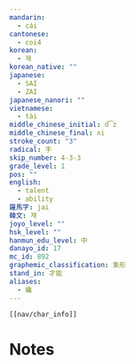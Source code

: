 ```yaml
---
mandarin:
  - cái
cantonese:
  - coi4
korean:
  - 재
korean_native: ""
japanese:
  - SAI
  - ZAI
japanese_nanori: ""
vietnamese:
  - tài
middle_chinese_initial: d͡z
middle_chinese_final: ʌi
stroke_count: "3"
radical: 手
skip_number: 4-3-3
grade_level: 1
pos: ""
english:
  - talent
  - ability
羅馬字: jai
韓文: 재
joyo_level: ""
hsk_level: ""
hanmun_edu_level: 中
danayo_id: 17
mc_id: 892
graphemic_classification: 象形
stand_in: 才能
aliases:
  - 纔
---
```

```meta-bind-embed
[[nav/char_info]]
```

# Notes
